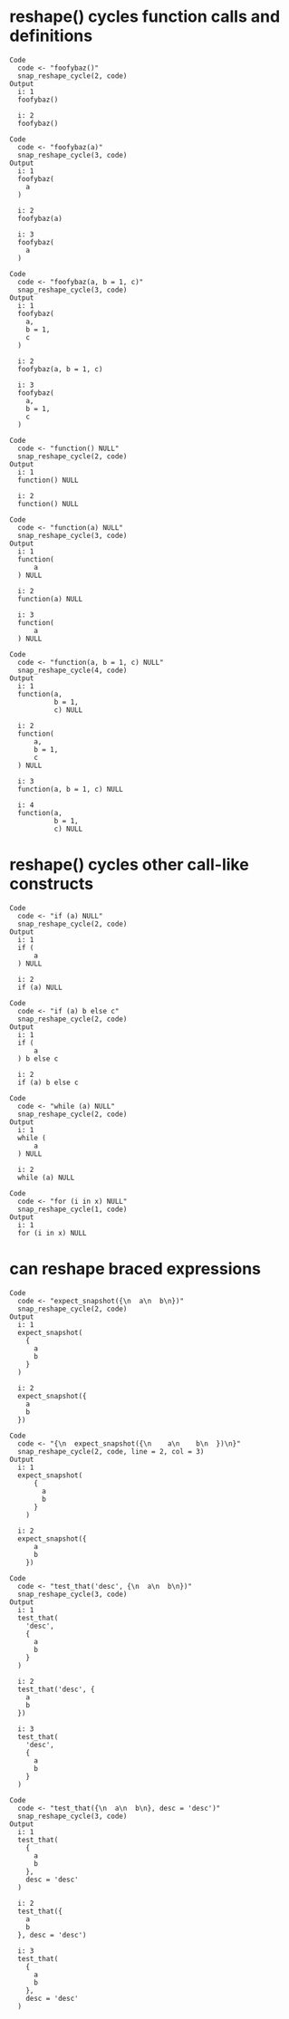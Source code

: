 # reshape() cycles function calls and definitions

    Code
      code <- "foofybaz()"
      snap_reshape_cycle(2, code)
    Output
      i: 1
      foofybaz()
      
      i: 2
      foofybaz()
      
    Code
      code <- "foofybaz(a)"
      snap_reshape_cycle(3, code)
    Output
      i: 1
      foofybaz(
        a
      )
      
      i: 2
      foofybaz(a)
      
      i: 3
      foofybaz(
        a
      )
      
    Code
      code <- "foofybaz(a, b = 1, c)"
      snap_reshape_cycle(3, code)
    Output
      i: 1
      foofybaz(
        a,
        b = 1,
        c
      )
      
      i: 2
      foofybaz(a, b = 1, c)
      
      i: 3
      foofybaz(
        a,
        b = 1,
        c
      )
      
    Code
      code <- "function() NULL"
      snap_reshape_cycle(2, code)
    Output
      i: 1
      function() NULL
      
      i: 2
      function() NULL
      
    Code
      code <- "function(a) NULL"
      snap_reshape_cycle(3, code)
    Output
      i: 1
      function(
          a
      ) NULL
      
      i: 2
      function(a) NULL
      
      i: 3
      function(
          a
      ) NULL
      
    Code
      code <- "function(a, b = 1, c) NULL"
      snap_reshape_cycle(4, code)
    Output
      i: 1
      function(a,
               b = 1,
               c) NULL
      
      i: 2
      function(
          a,
          b = 1,
          c
      ) NULL
      
      i: 3
      function(a, b = 1, c) NULL
      
      i: 4
      function(a,
               b = 1,
               c) NULL
      

# reshape() cycles other call-like constructs

    Code
      code <- "if (a) NULL"
      snap_reshape_cycle(2, code)
    Output
      i: 1
      if (
          a
      ) NULL
      
      i: 2
      if (a) NULL
      
    Code
      code <- "if (a) b else c"
      snap_reshape_cycle(2, code)
    Output
      i: 1
      if (
          a
      ) b else c
      
      i: 2
      if (a) b else c
      
    Code
      code <- "while (a) NULL"
      snap_reshape_cycle(2, code)
    Output
      i: 1
      while (
          a
      ) NULL
      
      i: 2
      while (a) NULL
      
    Code
      code <- "for (i in x) NULL"
      snap_reshape_cycle(1, code)
    Output
      i: 1
      for (i in x) NULL
      

# can reshape braced expressions

    Code
      code <- "expect_snapshot({\n  a\n  b\n})"
      snap_reshape_cycle(2, code)
    Output
      i: 1
      expect_snapshot(
        {
          a
          b
        }
      )
      
      i: 2
      expect_snapshot({
        a
        b
      })
      
    Code
      code <- "{\n  expect_snapshot({\n    a\n    b\n  })\n}"
      snap_reshape_cycle(2, code, line = 2, col = 3)
    Output
      i: 1
      expect_snapshot(
          {
            a
            b
          }
        )
      
      i: 2
      expect_snapshot({
          a
          b
        })
      
    Code
      code <- "test_that('desc', {\n  a\n  b\n})"
      snap_reshape_cycle(3, code)
    Output
      i: 1
      test_that(
        'desc',
        {
          a
          b
        }
      )
      
      i: 2
      test_that('desc', {
        a
        b
      })
      
      i: 3
      test_that(
        'desc',
        {
          a
          b
        }
      )
      
    Code
      code <- "test_that({\n  a\n  b\n}, desc = 'desc')"
      snap_reshape_cycle(3, code)
    Output
      i: 1
      test_that(
        {
          a
          b
        },
        desc = 'desc'
      )
      
      i: 2
      test_that({
        a
        b
      }, desc = 'desc')
      
      i: 3
      test_that(
        {
          a
          b
        },
        desc = 'desc'
      )
      

